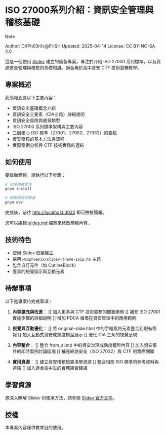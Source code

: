 # ISO 27000系列介紹：資訊安全管理與稽核基礎

>[!NOTE]
> Author: CXPh03n1x@FHSH
> Updated: 2025-04-14
> License: CC BY-NC-SA 4.0


這是一個使用 [Slidev](https://github.com/slidevjs/slidev) 建立的簡報專案，專注於介紹 ISO 27000 系列標準，以及資訊安全管理與稽核的基礎知識。適合用於高中資安 CTF 技術實務教學。

## 專案概述

此簡報涵蓋以下主要內容：

- 資訊安全基礎概念介紹
- 資訊安全三要素（CIA三角）詳細說明
- 資訊安全風險與威脅類型
- ISO 27000 系列標準架構與主要內容
- 三個核心 ISO 標準（27001、27002、27032）的要點
- 資安稽核的基本方法與流程
- 實際案例分析與 CTF 技術實務的連結

## 如何使用

要啟動簡報，請執行以下步驟：

```bash
# 安裝相依套件
pnpm install

# 啟動開發伺服器
pnpm dev
```

完成後，前往 <http://localhost:3030> 即可檢視簡報。

您可以編輯 [slides.md](./slides.md) 檔案來修改簡報內容。

## 技術特色

- 使用 Slidev 框架建立
- 採用 `@cxphoenix/slidev-theme-isip.hs` 主題
- 包含自訂元件（如 OutlineBlock）
- 豐富的視覺圖示與互動元素

## 待辦事項

以下是專案待完成事項：

1. **內容擴充與改進**：
   [] 加入更多與 CTF 技術實務的關聯案例
   [] 補充 ISO 27001 實施步驟的詳細說明
   [] 增加 PDCA 循環在資安管理中的應用範例

2. **視覺與互動優化**：
   [] 將 original-slide.html 中的手繪風格元素整合到現有簡報
   [] 加入互動式資安成熟度模型展示
   [] 優化 CIA 三角的視覺呈現

3. **內容整合**：
   [] 整合 from_ai.md 中的資安治理成熟度模型內容
   [] 加入資安事件的即時案例討論區塊
   [] 補充網路安全（ISO 27032）與 CTF 的實際關聯

4. **實用資源**：
   [] 建立資安稽核檢查清單資源
   [] 整合相關 ISO 標準的參考資料與連結
   [] 加入適合高中生的實務練習建議

## 學習資源

想深入瞭解 Slidev 的使用方法，請參閱 [Slidev 官方文件](https://sli.dev/)。

## 授權

本專案內容僅供教育目的使用。
